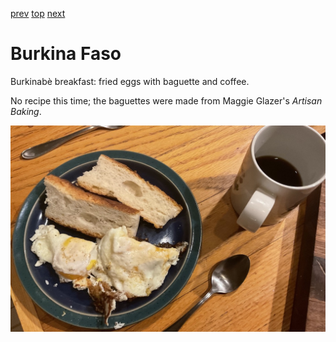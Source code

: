 [prev](bulgaria.md)
[top](../index.md)
[next](burundi.md)
# Burkina Faso

Burkinab&egrave; breakfast: fried eggs with baguette and coffee.

No recipe this time; the baguettes were made from Maggie Glazer's
_Artisan Baking_.

![Burkinabe breakfast](images/burkina_faso.jpeg)